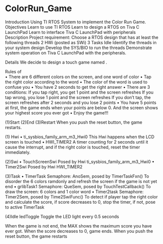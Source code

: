 # ColorRun_Game
Introduction
Using TI RTOS System to implement the Color Run Game.
Objectives
Learn to use TI RTOS
Learn to design a RTOS on Tiva C LaunchPad
Learn to interface Tiva C LaunchPad with peripherals
Description
Project requirement:
Choose a RTOS design that has at least the following threads
2 HWi (posted as SWi)
3 Tasks
   	Idle
    Identify the threads in your system design
    Develop the SYS/BIO to run the threads
   	 Demonstrate system operation on Tiva C LaunchPad with the peripherals.

Details
   We decide to design a touch game named  .

Rules of  
•	There are 6 different colors on the screen, and one word of color
•	Tap the right color according to the word
•	The color of the word is used to confuse you
•	You have 2 seconds to get the right answer
•	There are 3 conditions:
	If you tap right, you get 1 point and the screen refreshes
	If you tap wrong, you lose 1 point and the screen refreshes
	If you don’t tap, the screen refreshes after 2 seconds and you lose 2 points
•	You have 5 points at first, the game ends when your points are below 0. And the screen shows your highest score you ever got
•	Enjoy the game!!!

(1)Start
(2)End
(3)Restart
When you push the reset button, the game restarts.
 
(1) Hwi
•	ti_sysbios_family_arm_m3_Hwi0
This Hwi happens when the LCD screen is touched
•	HWI_TIMER2
A timer counting for 2 seconds until it cause the interrupt, and if the right color is touched, reset the timer immediately.

(2)Swi
•	TouchScreenSwi
Posed by Hwi ti_sysbios_family_arm_m3_Hwi0
•	Timer2Swi
Posed by Hwi HWI_TIMER2

(3)Task
•	TimerTask
Semaphore: AnoSem, posed by TimerTaskFxn()
To disorder the 6 colors ramdonly and refresh the screen if the game is not yet end
•	grlibTask1
Semaphore: QueSem, posed by TouchTestCallback()
To draw the screen: 6 colors and 1 color word
•	Timer2task
Semaphore: Timer2Sem, posed by Time2SwiFunc()
To detect if player tap the right color and calculate the score, if score decreases to 0, stop the timer, if not, pose to active TimerTask

(4)Idle
ledToggle
Toggle the LED light every 0.5 seconds

When the game is not end, the MAX shows the maximum score you have ever got. 
When the score decreases to 0, game ends. When you push the reset button, the game restarts
 
